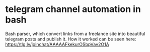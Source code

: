 # telegram channel automation in bash
Bash parser, which convert links from a freelance site into beautiful telegram posts and publish it. How it worked can be seen here: https://tlg.lv/joinchat/AAAAAFkekurOSbpVav2O1A
